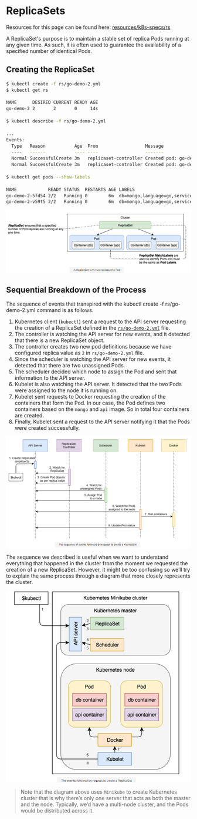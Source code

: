 # ReplicaSets

Resources for this page can be found here: [resources/k8s-specs/rs](resources/k8s-specs/rs)

A ReplicaSet's purpose is to maintain a stable set of replica Pods running at any given time. As such, it is often used to guarantee the availability of a specified number of identical Pods.

## Creating the ReplicaSet

```sh
$ kubectl create -f rs/go-demo-2.yml
$ kubectl get rs

NAME      DESIRED CURRENT READY AGE
go-demo-2 2       2       0     14s

$ kubectl describe -f rs/go-demo-2.yml

...
Events:
  Type   Reason           Age  From                  Message
  ----   ------           ---- ----                  -------
  Normal SuccessfulCreate 3m   replicaset-controller Created pod: go-demo-2-v59t5
  Normal SuccessfulCreate 3m   replicaset-controller Created pod: go-demo-2-5fd54

$ kubectl get pods --show-labels

NAME            READY STATUS  RESTARTS AGE LABELS
go-demo-2-5fd54 2/2   Running 0        6m  db=mongo,language=go,service=go-demo-2,type=backend
go-demo-2-v59t5 2/2   Running 0        6m  db=mongo,language=go,service=go-demo-2,type=backend
```

<p align="center"><img src="resources/replicaset.PNG" width="650px"/></p>

## Sequential Breakdown of the Process

The sequence of events that transpired with the kubectl create -f rs/go-demo-2.yml command is as follows.

1. Kubernetes client (`kubectl`) sent a request to the API server requesting the creation of a ReplicaSet defined in the [`rs/go-demo-2.yml`](resources/k8s-specs/rs/go-demo-2.yml) file.
2. The controller is watching the API server for new events, and it detected that there is a new ReplicaSet object.
3. The controller creates two new pod definitions because we have configured replica value as `2` in `rs/go-demo-2.yml` file.
4. Since the scheduler is watching the API server for new events, it detected that there are two unassigned Pods.
5. The scheduler decided which node to assign the Pod and sent that information to the API server.
6. Kubelet is also watching the API server. It detected that the two Pods were assigned to the node it is running on.
7. Kubelet sent requests to Docker requesting the creation of the containers that form the Pod. In our case, the Pod defines two containers based on the `mongo` and `api` image. So in total four containers are created.
8. Finally, Kubelet sent a request to the API server notifying it that the Pods were created successfully.

<p align="center"><img src="resources/replicaset-sequence.PNG" width="650px"/></p>

The sequence we described is useful when we want to understand everything that happened in the cluster from the moment we requested the creation of a new ReplicaSet. However, it might be too confusing so we’ll try to explain the same process through a diagram that more closely represents the cluster.

<p align="center"><img src="resources/replicaset-diagram.PNG" width="650px"/></p>

> Note that the diagram above uses `Minikube` to create Kubernetes cluster that is why there’s only one server that acts as both the master and the node. Typically, we’d have a multi-node cluster, and the Pods would be distributed across it.
